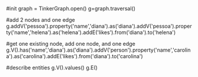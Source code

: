 #init 
graph = TinkerGraph.open()
g=graph.traversal()

#add 2 nodes and one edge
g.addV('pessoa').property('name','diana').as('diana').addV('pessoa').property('name','helena').as('helena').addE('likes').from('diana').to('helena')

#get one existing node, add one node, and one edge
g.V().has('name','diana').as('diana').addV('person').property('name','carolina').as('carolina').addE('likes').from('diana').to('carolina')

#describe entities
g.V().values()
g.E()
